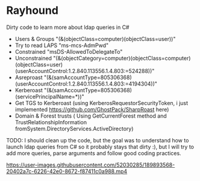# Rayhound
Dirty code to learn more about ldap queries in C#


- Users & Groups "(&(objectClass=computer)(objectClass=user))"
- Try to read LAPS "ms-mcs-AdmPwd"
- Constrained "msDS-AllowedToDelegateTo"
- Unconstrained "(&(objectCategory=computer)(objectClass=computer)(objectClass=user)(userAccountControl:1.2.840.113556.1.4.803:=524288))"
- Asreproast "(&(samAccountType=805306368)(userAccountControl:1.2.840.113556.1.4.803:=4194304))"
- Kerberoast "(&(samAccountType=805306368)(servicePrincipalName=*))"
- Get TGS to Kerberoast (using KerberosRequestorSecurityToken, i just implemented https://github.com/GhostPack/SharpRoast here)
- Domain & Forest trusts ( Using GetCurrentForest method and TrustRelationshipInformation fromSystem.DirectoryServices.ActiveDirectory)

TODO: I should clean up the code, but the goal was to understand how to launch ldap queries from C# so it probably stays that dirty :), but I will try to add more queries, parse arguments and follow good coding practices.

https://user-images.githubusercontent.com/52030285/189893568-20402a7c-6226-42e0-8672-f87411c0a988.mp4

